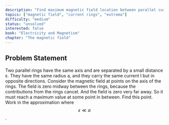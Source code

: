 ```yaml
---
description: "Find maximum magnetic field location between parallel current rings"
topics: ["magnetic field", "current rings", "extrema"]
difficulty: "medium"
status: "unsolved"
interested: false
book: "Electricity and Magnetism"
chapter: "The magnetic field"
---
```


## Problem Statement
Two parallel rings have the same axis and are separated by a small distance ε. They have the same radius a, and they carry the same current I but in opposite directions. Consider the magnetic field at points on the axis of the rings. The field is zero midway between the rings, because the contributions from the rings cancel. And the field is zero very far away. So it must reach a maximum value at some point in between. Find this point. Work in the approximation where $$\epsilon \ll a$$.